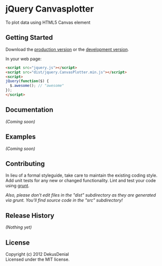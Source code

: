 # jQuery Canvasplotter

To plot data using HTML5 Canvas element

## Getting Started
Download the [production version][min] or the [development version][max].

[min]: https://raw.github.com/DekusDenial/jquery.CanvasPlotter/master/dist/jquery.CanvasPlotter.min.js
[max]: https://raw.github.com/DekusDenial/jquery.CanvasPlotter/master/dist/jquery.CanvasPlotter.js

In your web page:

```html
<script src="jquery.js"></script>
<script src="dist/jquery.CanvasPlotter.min.js"></script>
<script>
jQuery(function($) {
  $.awesome(); // "awesome"
});
</script>
```

## Documentation
_(Coming soon)_

## Examples
_(Coming soon)_

## Contributing
In lieu of a formal styleguide, take care to maintain the existing coding style. Add unit tests for any new or changed functionality. Lint and test your code using [grunt](https://github.com/cowboy/grunt).

_Also, please don't edit files in the "dist" subdirectory as they are generated via grunt. You'll find source code in the "src" subdirectory!_

## Release History
_(Nothing yet)_

## License
Copyright (c) 2012 DekusDenial  
Licensed under the MIT license.
